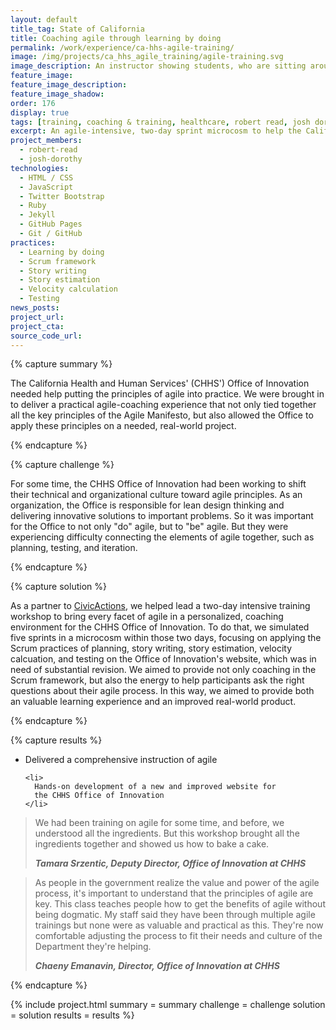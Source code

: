 ```yaml
---
layout: default
title_tag: State of California
title: Coaching agile through learning by doing
permalink: /work/experience/ca-hhs-agile-training/
image: /img/projects/ca_hhs_agile_training/agile-training.svg
image_description: An instructor showing students, who are sitting around a table, how an agile board works.
feature_image:
feature_image_description:
feature_image_shadow:
order: 176
display: true
tags: [training, coaching & training, healthcare, robert read, josh dorothy]
excerpt: An agile-intensive, two-day sprint microcosm to help the California Health and Human Services learn how to put agile principles into practice.
project_members:
  - robert-read
  - josh-dorothy
technologies:
  - HTML / CSS
  - JavaScript
  - Twitter Bootstrap
  - Ruby
  - Jekyll
  - GitHub Pages
  - Git / GitHub
practices:
  - Learning by doing
  - Scrum framework
  - Story writing
  - Story estimation
  - Velocity calculation
  - Testing
news_posts:
project_url:
project_cta:
source_code_url:
---
```


{% capture summary %}
  <p>
    The California Health and Human Services' (CHHS') Office of Innovation
    needed help putting the principles of agile into practice. We were
    brought in to deliver a practical agile-coaching experience that not
    only tied together all the key principles of the Agile Manifesto, but also
    allowed the Office to apply these principles on a needed, real-world project.
  </p>
{% endcapture %}

{% capture challenge %}
  <p>
    For some time, the CHHS Office of Innovation had been working to shift their
    technical and organizational culture toward agile principles. As an
    organization, the Office is responsible for lean design thinking and
    delivering innovative solutions to important problems. So it was
    important for the Office to not only "do" agile, but to "be" agile. But
    they were experiencing difficulty connecting the elements of agile
    together, such as planning, testing, and iteration.
  </p>
{% endcapture %}

{% capture solution %}
  <p>
    As a partner to <a href="https://civicactions.com/">CivicActions</a>,
    we helped lead a two-day intensive
    training workshop to bring every facet of agile in a personalized,
    coaching environment for the CHHS Office of Innovation. To do that,
    we simulated five sprints in a microcosm within those two days,
    focusing on applying the Scrum practices of planning, story writing,
    story estimation, velocity calcuation, and testing on the Office of
    Innovation's website, which was in need of substantial revision.
    We aimed to provide not only coaching in the Scrum framework, but also
    the energy to help participants ask the right questions about their
    agile process. In this way, we aimed to provide both an valuable
    learning experience and an improved real-world product.
  </p>
{% endcapture %}

{% capture results %}
  <ul>
    <li>
      Delivered a comprehensive instruction of agile
    </li>

    <li>
      Hands-on development of a new and improved website for
      the CHHS Office of Innovation
    </li>
  </ul>

  <blockquote class="post-blockquote">
    <p>
      We had been training on agile for some time, and before, we understood
      all the ingredients. But this workshop brought all the ingredients
      together and showed us how to bake a cake.
    </p>
    <cite><strong>Tamara Srzentic, Deputy Director, Office of Innovation at CHHS</strong></cite>
  </blockquote>

  <blockquote class="post-blockquote">
    <p>
      As people in the government realize the value and power of
      the agile process, it's important to understand that the
      principles of agile are key. This class teaches people how
      to get the benefits of agile without being dogmatic. My staff
      said they have been through multiple agile trainings but
      none were as valuable and practical as this. They're now
      comfortable adjusting the process to fit their needs and
      culture of the Department they're helping.
    </p>
    <cite><strong>Chaeny Emanavin, Director, Office of Innovation at CHHS</strong></cite>
  </blockquote>
{% endcapture %}

{% include project.html
  summary = summary
  challenge = challenge
  solution = solution
  results = results
%}
